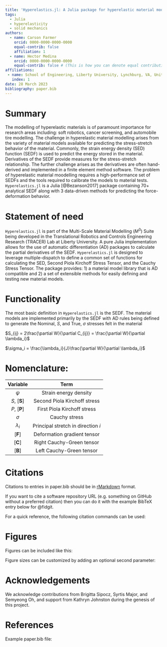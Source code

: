 ```yaml
---
title: 'Hyperelastics.jl: A Julia package for hyperelastic material modelling'
tags:
  - Julia
  - hyperelasticity
  - solid mechanics
authors:
  - name: Carson Farmer
    orcid: 0000-0000-0000-0000
    equal-contrib: false
    affiliation: 1
  - name: Hector Medina
    orcid: 0000-0000-0000-0000
    equal-contrib: false # (This is how you can denote equal contributions between multiple authors)
affiliations:
 - name: School of Engineering, Liberty University, Lynchburg, VA, United States
   index: 1
date: 28 March 2023
bibliography: paper.bib
---
```


# Summary

The modelling of hyperelastic materials is of paramount importance for research areas including: soft robotics, cancer screening, and automobile tire modelling. The challenge in hyperelastic material modelling arises from the variety of material models available for predicting the stress-stretch behavior of the material. Commonly, the strain energy density (SED) function (SEDF) is used to predict the energy stored in the material. Derivatives of the SEDF provide measures for the stress-stretch relationship. The further challenge arises as the derivatives are often hand-derived and implemented in a finite element method software. The problem of hyperelastic material moodelling requires a high-performance set of SEDFs and the tools required to calibrate the models to material tests. `Hyperelastics.jl` is a Julia  [@Bezanson2017] package containing 70+ analytical SEDF along with 3 data-driven methods for predicting the force-deformation behavior.

# Statement of need

`Hyperelastics.jl` is part of the Multi-Scale Material Modelling ($M^3$) Suite being developed in the Translational Robotics and Controls Engineering Research (TRACER) Lab at Liberty University. A pure Julia implementation allows for the use of automatic differentiation (AD) packages to calculate the partial derivatives of the SEDF. `Hyperelastics.jl` is designed to leverage multiple-dispatch to define a common set of functions for calculating the SED, Second Piola Kirchoff Stress Tensor, and the Cauchy Stress Tensor. The package provides: 1) a material model library that is AD compatible and 2) a set of extensible methods for easily defining and testing new material models.

# Functionality
The most basic definition in `Hyperelastics.jl` is the SEDF. The material models are implemented primarily by the SEDF with AD rules being defined to generate the Nominal, $S$, and True, $\sigma$ stresses felt in the material

$S_{ij} = 2\frac{\partial W}{\partial C_{ij}} = \frac{\partial W}{\partial \lambda_i}$

$\sigma_i = \frac{\lambda_i}{J}\frac{\partial W}{\partial \lambda_i}$
<!-- `Gala` is an Astropy-affiliated Python package for galactic dynamics. Python
enables wrapping low-level languages (e.g., C) for speed without losing
flexibility or ease-of-use in the user-interface. The API for `Gala` was
designed to provide a class-based and user-friendly interface to fast (C or
Cython-optimized) implementations of common operations such as gravitational
potential and force evaluation, orbit integration, dynamical transformations,
and chaos indicators for nonlinear dynamics. `Gala` also relies heavily on and
interfaces well with the implementations of physical units and astronomical
coordinate systems in the `Astropy` package [@astropy] (`astropy.units` and
`astropy.coordinates`). -->

<!-- `Gala` was designed to be used by both astronomical researchers and by
students in courses on gravitational dynamics or astronomy. It has already been
used in a number of scientific publications [@Pearson:2017] and has also been
used in graduate courses on Galactic dynamics to, e.g., provide interactive
visualizations of textbook material [@Binney:2008]. The combination of speed,
design, and support for Astropy functionality in `Gala` will enable exciting
scientific explorations of forthcoming data releases from the *Gaia* mission
[@gaia] by students and experts alike. -->



# Nomenclature:

| Variable | Term |
| :---: | :---: |
| $\psi$ | Strain energy density |
| $S$, $[\mathbf{S}]$ | Second Piola Kirchoff stress |
| $P$, $[\mathbf{P}]$ | First Piola Kirchoff stress |
| $\sigma$ | Cauchy stress |
| $\lambda_i$ | Principal stretch in direction $i$|
| $[\mathbf{F}]$ | Deformation gradient tensor |
| $[\mathbf{C}]$ | Right Cauchy-Green tensor |
| $[\mathbf{B}]$ | Left Cauchy-Green tensor |

# Citations

Citations to entries in paper.bib should be in
[rMarkdown](http://rmarkdown.rstudio.com/authoring_bibliographies_and_citations.html)
format.

If you want to cite a software repository URL (e.g. something on GitHub without a preferred
citation) then you can do it with the example BibTeX entry below for @fidgit.

For a quick reference, the following citation commands can be used:
<!-- - `@author:2001`  ->  "Author et al. (2001)" -->
<!-- - `[@author:2001]` -> "(Author et al., 2001)" -->
<!-- - `[@author1:2001; @author2:2001]` -> "(Author1 et al., 2001; Author2 et al., 2002)" -->

# Figures

Figures can be included like this:
<!-- ![Caption for example figure.\label{fig:example}](figure.png) -->
<!-- and referenced from text using \autoref{fig:example}. -->

Figure sizes can be customized by adding an optional second parameter:
<!-- ![Caption for example figure.](figure.png){ width=20% } -->

# Acknowledgements

We acknowledge contributions from Brigitta Sipocz, Syrtis Major, and Semyeong Oh, and support from Kathryn Johnston during the genesis of this project.

# References
Example paper.bib file:
